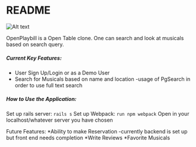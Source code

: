# README
![Alt text](https://openplaybill-seeds.s3.amazonaws.com/FullStackPhotos/red_logo.png "Red Logo")

OpenPlaybill is a Open Table clone. One can search and look at musicals based on search query. 
##### Current Key Features:
  * User Sign Up/Login or as a Demo User
  * Search for Musicals based on name and location
    -usage of PgSearch in order to use full text search
    
##### How to Use the Application:
Set up rails server: `rails s`
Set up Webpack: `run npm webpack`
Open in your localhost/whatever server you have chosen

Future Features:
 *Ability to make Reservation
  -currently backend is set up but front end needs completion
 *Write Reviews
 *Favorite Musicals
 

